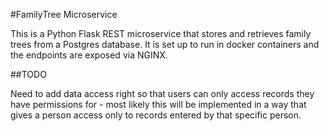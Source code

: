 #FamilyTree Microservice

This is a Python Flask REST microservice that stores and retrieves family trees from a Postgres database.
It is set up to run in docker containers and the endpoints are exposed via NGINX.

##TODO

Need to add data access right so that users can only access records they have permissions for - most likely this will be implemented in a way that gives a person access only to records entered by that specific person.